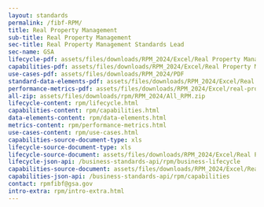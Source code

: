 ```yaml
---
layout: standards
permalink: /fibf-RPM/
title: Real Property Management
sub-title: Real Property Management
sec-title: Real Property Management Standards Lead
sec-name: GSA
lifecycle-pdf: assets/files/downloads/RPM_2024/Excel/Real Property Management Business Lifecycle.xlsx
capabilities-pdf: assets/files/downloads/RPM_2024/Excel/Real Property Management Business Capabilities.xlsx
use-cases-pdf: assets/files/downloads/RPM_2024/PDF
standard-data-elements-pdf: assets/files/downloads/RPM_2024/Excel/Real Property Management Standard Data Elements.xlsx
performance-metrics-pdf: assets/files/downloads/RPM_2024/Excel/real-property-management-service-measures.xlsx
all-zip: assets/files/downloads/rpm/RPM_2024/All_RPM.zip
lifecycle-content: rpm/lifecycle.html
capabilities-content: rpm/capabilities.html
data-elements-content: rpm/data-elements.html
metrics-content: rpm/performance-metrics.html
use-cases-content: rpm/use-cases.html
capabilities-source-document-type: xls
lifecycle-source-document-type: xls
lifecycle-source-document: assets/files/downloads/RPM_2024/Excel/Real Property Management Business Lifecycle.xlsx
lifecycle-json-api: /business-standards-api/rpm/business-lifecycle
capabilities-source-document: assets/files/downloads/RPM_2024/Excel/Real Property Management Business Capabilities.xlsx
capabilities-json-api: /business-standards-api/rpm/capabilities
contact: rpmfibf@gsa.gov
intro-extra: rpm/intro-extra.html
---
```

